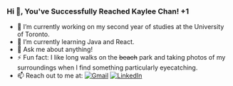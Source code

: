 ### Hi 👋, You've Successfully Reached Kaylee Chan! +1

<!--
**KayleeLChan/KayleeLChan** is a ✨ _special_ ✨ repository because its `README.md` (this file) appears on your GitHub profile.
-->
- 🔭 I’m currently working on my second year of studies at the University of Toronto.
- 🌱 I’m currently learning Java and React.
- 💬 Ask me about anything!
- ⚡ Fun fact: I like long walks on the ~~beach~~ park and taking photos of my surroundings when I find something particularly eyecatching.
- 📫 Reach out to me at: [![Gmail](https://img.shields.io/badge/Gmail-white?logo=gmail)](mailto:kayleel.chan@gmail.com)  [![LinkedIn](https://img.shields.io/badge/LinkedIn-blue?logo=linkedin)](https://www.linkedin.com/in/kaylee-chan/)

